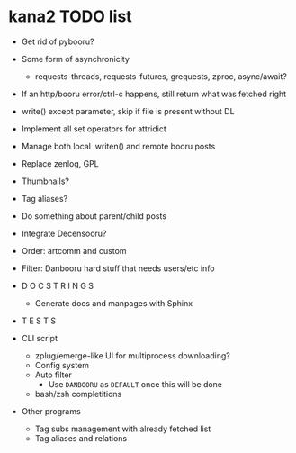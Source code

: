 # kana2 TODO list

- Get rid of pybooru?

- Some form of asynchronicity
  - requests-threads, requests-futures, grequests, zproc, async/await?

- If an http/booru error/ctrl-c happens, still return what was fetched right

- write() except parameter, skip if file is present without DL

- Implement all set operators for attridict

- Manage both local .writen() and remote booru posts

- Replace zenlog, GPL

- Thumbnails?
- Tag aliases?
- Do something about parent/child posts
- Integrate Decensooru?

- Order: artcomm and custom
- Filter: Danbooru hard stuff that needs users/etc info

- D O C S T R I N G S
    - Generate docs and manpages with Sphinx
- T E S T S

- CLI script
    - zplug/emerge-like UI for multiprocess downloading?
    - Config system
    - Auto filter
      - Use `DANBOORU` as `DEFAULT` once this will be done
    - bash/zsh completitions

- Other programs
    - Tag subs management with already fetched list
    - Tag aliases and relations
